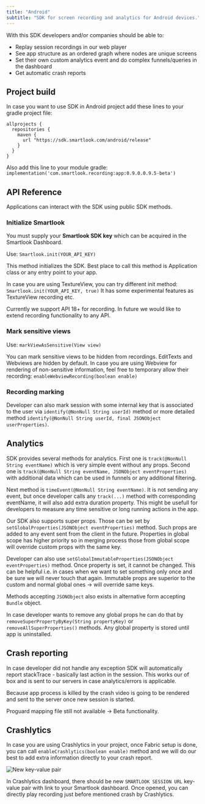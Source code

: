 ```yaml
---
title: "Android"
subtitle: "SDK for screen recording and analytics for Android devices."
---
```


With this SDK developers and/or companies should be able to:

* Replay session recordings in our web player
* See app structure as an ordered graph where nodes are unique screens
* Set their own custom analytics event and do complex funnels/queries in the dashboard
* Get automatic crash reports


## Project build

In case you want to use SDK in Android project add these lines to your gradle project file:

```android
allprojects {
  repositories {
    maven {
      url "https://sdk.smartlook.com/android/release"
    }
  }
}
```

Also add this line to your module gradle: `implementation('com.smartlook.recording:app:0.9.0.0.9.5-beta')`


## API Reference

Applications can interact with the SDK using public SDK methods.

### Initialize Smartlook

You must supply your **Smartlook SDK key** which can be acquired in the Smartlook Dashboard.

Use: `Smartlook.init(YOUR_API_KEY)`

This method initializes the SDK. Best place to call this method is Application class or any entry point to your app.

In case you are using TextureView, you can try different init method: `Smartlook.init(YOUR_API_KEY, true)` It has some experimental features as TextureView recording etc.

Currently we support API 18+ for recording. In future we would like to extend recording functionality to any API.

### Mark sensitive views

Use: `markViewAsSensitive(View view)`

You can mark sensitive views to be hidden from recordings. EditTexts and Webviews are hidden by default. In case you are using Webview for rendering of non-sensitive information, feel free to temporary allow their recording: `enableWebviewRecording(boolean enable)`

### Recording marking

Developer can also mark session with some internal key that is associated to the user via `identify(@NonNull String userId)` method or more detailed method `identify(@NonNull String userId, final JSONObject userProperties)`.


## Analytics

SDK provides several methods for analytics. First one is `track(@NonNull String eventName)` which is very simple event without any props. Second one is `track(@NonNull String eventName, JSONObject eventProperties)` with additional data which can be used in funnels or any additional filtering.

Next method is `timeEvent(@NonNull String eventName)`. It is not sending any event, but once developer calls any `track(...)` method with corresponding eventName, it will also add extra duration property. This might be usefull for developers to measure any time sensitive or long running actions in the app.

Our SDK also supports super props. Those can be set by `setGlobalProperties(JSONObject eventProperties)` method. Such props are added to any event sent from the client in the future. Properties in global scope has higher priority so in merging process those from global scope will override custom props with the same key.

Developer can also use `setGlobalImmutableProperties(JSONObject eventProperties)` method. Once property is set, it cannot be changed. This can be helpful i.e. in cases when we want to set something only once and be sure we will never touch that again. Immutable props are superior to the custom and normal global ones -> will override same keys.

Methods accepting `JSONObject` also exists in alternative form accepting `Bundle` object.

In case developer wants to remove any global props he can do that by `removeSuperPropertyByKey(String propertyKey)` or `removeAllSuperProperties()` methods. Any global property is stored until app is uninstalled.


## Crash reporting

In case developer did not handle any exception SDK will automatically report stackTrace - basically last action in the session. This works our of box and is sent to our servers in case analytics/errors is applicable.

Because app process is killed by the crash video is going to be rendered and sent to the server once new session is started.

Proguard mapping file still not available -> Beta functionality.


## Crashlytics

In case you are using Crashlytics in your project, once Fabric setup is done, you can call `enableCrashlytics(boolean enable)` method and we will do our best to add extra information directly to your crash report.

![New key-value pair](https://sdk.smartlook.com/android/docs/crash_docs_pair.png)

In Crashlytics dashboard, there should be new `SMARTLOOK SESSION URL` key-value pair with link to your Smartlook dashboard. Once opened, you can directly play recording just before mentioned crash by Crashlytics.
